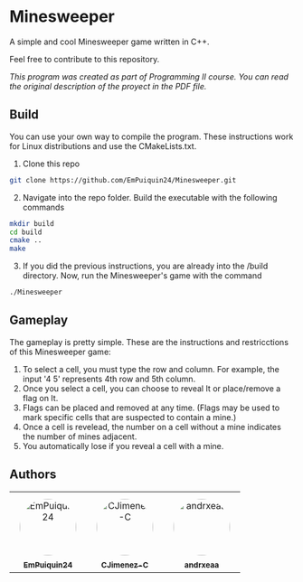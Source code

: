 # Minesweeper
A simple and cool Minesweeper game written in C++.

Feel free to contribute to this repository.

_This program was created as part of Programming II course. You can read the original description of the proyect in the PDF file._

## Build 
You can use your own way to compile the program. These instructions work for Linux distributions and use the CMakeLists.txt. 

1. Clone this repo
```sh
git clone https://github.com/EmPuiquin24/Minesweeper.git
```
2. Navigate into the repo folder. Build the executable with the following commands
```sh
mkdir build
cd build
cmake ..
make
```
3. If you did the previous instructions, you are already into the /build directory. Now, run the Minesweeper's game with the command 
```sh
./Minesweeper
```

## Gameplay
The gameplay is pretty simple. These are the instructions and restricctions of this Minesweeper game:

1. To select a cell, you must type the row and column. For example, the input '4 5' represents 4th row and 5th column.
2. Once you select a cell, you can choose to reveal It or place/remove a flag on It.
3. Flags can be placed and removed at any time. (Flags may be used to mark specific cells that are suspected to contain a mine.)
4. Once a cell is revelead, the number on a cell without a mine indicates the number of mines adjacent.
5. You automatically lose if you reveal a cell with a mine.

## Authors
<table>
  <tr>
    <td align="center">
      <a href="https://github.com/EmPuiquin24">
        <img src="https://github.com/EmPuiquin24.png" width="100" height="100" style="border-radius: 50%; margin:10px;" alt="EmPuiquin24"/>
        <br />
        <sub><b>EmPuiquin24</b></sub>
      </a>
    </td>
    <td align="center">
      <a href="https://github.com/CJimenez-C">
        <img src="https://github.com/CJimenez-C.png" width="100" height="100" style="border-radius: 50%; margin: 10px;" alt="CJimenez-C"/>
        <br />
        <sub><b>CJimenez-C</b></sub>
      </a>
    </td>
    <td align="center">
      <a href="https://github.com/andrxeaa">
        <img src="https://github.com/andrxeaa.png" width="100" height="100" style="border-radius: 50%; margin: 10px" alt="andrxeaa"/>
        <br />
        <sub><b>andrxeaa</b></sub>
      </a>
    </td>
  </tr>
</table>
